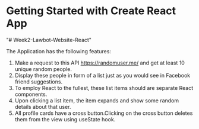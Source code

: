 # Getting Started with Create React App

"# Week2-Lawbot-Website-React" 

The Application has the following features:

 1. Make a request to this API https://randomuser.me/ and get at least 10 unique random people. 
 2. Display these people in form of a list just as you would see in Facebook friend suggestions. 
 3. To employ React to the fullest, these list items should are separate React components. 
 4. Upon clicking a list item, the item expands and show some random details about that user.
 5. All profile cards have a cross button.Clicking on the cross button deletes them from the view using useState hook.


